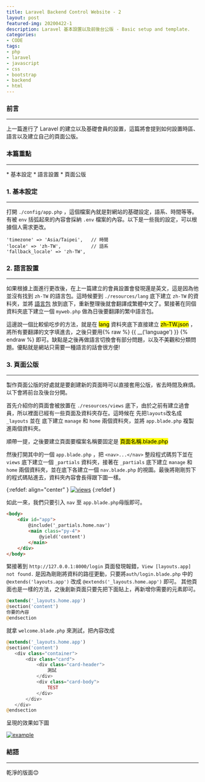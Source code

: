 ```yaml
---
title: Laravel Backend Control Website - 2
layout: post
featured-img: 20200422-1
description: Laravel 基本設置以及前後台公版 - Basic setup and template.
categories:
- CODE
tags:
- php
- laravel
- javascript
- css
- bootstrap
- backend
- html
---
```


### 前言
<hr> 

上一篇進行了 Laravel 的建立以及基礎會員的設置，這篇將會提到如何設置時區、語言以及建立自己的頁面公版。


### 本篇重點
<hr> 
* 基本設定
* 語言設置
* 頁面公版

### 1. 基本設定
<hr> 

打開 `./config/app.php` ，這個檔案內就是對網站的基礎設定，語系、時間等等。有被 `env` 括弧起來的內容會採納 `.env` 檔案的內容。以下是一些我的設定，可以根據個人需求更改。

```setting
'timezone' => 'Asia/Taipei',   // 時間
'locale' => 'zh-TW',           // 語系
'fallback_locale' => 'zh-TW',
```

### 2. 語言設置
<hr> 

如果根據上面進行更改後，在上一篇建立的會員設置會發現還是英文，這是因為他並沒有找到 `zh-TW` 的語言包。這時候要到 `./resources/lang` 底下建立 `zh-TW` 的資料夾，並將 [語言包](https://github.com/caouecs/Laravel-lang/tree/master/src/zh-TW) 放到底下，重新整理後就會翻譯成繁體中文了。緊接著在同個資料夾底下建立一個 `myweb.php` 做為日後要翻譯的繁中語言包。

<div class="notice--warning">
這邊說一個比較偷吃步的方法，就是在 <mark>lang</mark> 資料夾底下直接建立 <mark>zh-TW.json</mark> ，將所有要翻譯的文字填進去，之後只要用{% raw %} {{ __('language') }} {% endraw %} 即可。缺點是之後再做語言切換會有部分問題，以及不美觀和分類問題。優點就是網站只需要一種語言的話會很方便!
</div>

### 3. 頁面公版
<hr> 

製作頁面公版的好處就是要創建新的頁面時可以直接套用公版，省去時間及麻煩。以下會將前台及後台分開。

首先介紹你的頁面會被放置在 `./resources/views` 底下，由於之前有建立過會員，所以裡面已經有一些頁面及資料夾存在。這時候在 先把`layouts`改名成 `_layouts` 並在 底下建立 `manage` 和 `home` 兩個資料夾，並將 `app.blade.php` 複製進兩個資料夾。

<div class="notice--warning">
順帶一提，之後要建立頁面要檔案名稱要固定是 <mark>頁面名稱.blade.php</mark>
</div>

然後打開其中的一個 `app.blade.php` ，把 `<nav>...</nav>` 整段程式碼剪下並在 `views` 底下建立一個 `_partials` 資料夾，接著在 `_partials` 底下建立 `manage` 和 `home` 兩個資料夾，並在底下各建立一個 `nav.blade.php` 的視圖。最後將剛剛剪下的程式碼貼進去，資料夾內容會長得跟下圖一樣。

{:refdef: align="center" }
[![views](https://i.imgur.com/tq1PSgn.png)](https://i.imgur.com/tq1PSgn.png)
{:refdef }

如此一來，我們只要引入 `nav` 至 `app.blade.php`母版即可。

```html
<body>
    <div id="app">
        @include('_partials.home.nav')
        <main class="py-4">
            @yield('content')
        </main>
    </div>
</body>
```

緊接著到 `http://127.0.0.1:8000/login` 頁面發現報錯，`View [layouts.app] not found.` 是因為剛剛將資料的路徑更動，只要將`auth/login.blade.php` 中的 `@extends('layouts.app')` 改成 `@extends('_layouts.home.app')` 即可。 其他頁面也是一樣的方法，之後創新頁面只要先把下面貼上，再新增你需要的元素即可。

```php
@extends('_layouts.home.app')
@section('content')
你要的內容
@endsection
```
 就拿 `welcome.blade.php` 來測試，把內容改成
 
 ```php
@extends('_layouts.home.app')
@section('content')
    <div class="container">
        <div class="card">
            <div class="card-header">
                測試
            </div>
            <div class="card-body">
                TEST
            </div>
        </div>
    </div>
@endsection
 ```
 
 呈現的效果如下圖

[![example](https://i.imgur.com/EmJAlfk.png)](https://i.imgur.com/EmJAlfk.png)

### 結語
<hr> 
乾淨的版面😊
